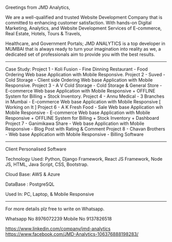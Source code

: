 Greetings from JMD Analytics,

We are a well-qualified and trusted Website Development Company that is committed to enhancing customer satisfaction.
With hands-on Digital Marketing, Analytics, and Website Development Services of E-commerce, Real Estate, Hotels, Tours & Travels, 

Healthcare, and Government Portals; JMD ANALYTICS  is a top developer in MUMBAI that is always ready to turn your imagination into reality as we, a dedicated set of professionals aim to provide you with the best results.

***********************
Case Study:
Project 1 - Koli Fusion - Fine Dinning Restaurant - Food Ordering Web base Application with Mobile Responsive.
Project 2 - Suved - Cold Storage - Client side Ordering Web base Application with Mobile Responsive.
Project 3 - A V Cold Storage - Cold Storage & General Store - E-commerce Web base Application with Mobile Responsive + OFFLINE System for Billing + Stock Inventory.
Project 4 - Annu Medical - 3 Branches in Mumbai - E-commerce Web base Application with Mobile Responsive [ Working on It ] 
Project 6 - A K Fresh Food - Sale Web base Application wih Mobile Responsive -  E-commerce Web base Application with Mobile Responsive + OFFLINE System for Billing + Stock Inventory + Dashboard 
Project 7 - Ganimikawa Share - Web base Application with Mobile Responsive - Blog Post with Rating & Comment 
Project 8 - Chavan Brothers - Web base Application with Mobile Responsive - Billing Software 
***********************
Client Personalised Software

Technology Used: Python, Django Framework, React JS Framework, Node JS, HTML, Java Script, CSS, Bootstrap.

Cloud Base: AWS & Azure

DataBase : PostgreSQL

Used In: PC, Laptop, & Mobile Responsive
***********************

For more details plz free to write on Whatsapp.

Whatsapp No 8976072239
Mobile No 9137826518

https://www.linkedin.com/company/jmd-analytics
https://www.facebook.com/JMD-Analytics-106376888198283/
